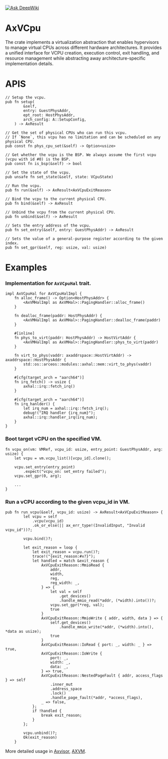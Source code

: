 [![Ask DeepWiki](https://deepwiki.com/badge.svg)](https://deepwiki.com/arceos-hypervisor/axvcpu)

# AxVCpu

The crate implements a virtualization abstraction that enables hypervisors to manage virtual CPUs across different hardware architectures. It provides a unified interface for VCPU creation, execution control, exit handling, and resource management while abstracting away architecture-specific implementation details.

# APIS

```
// Setup the vcpu.
pub fn setup(
        &self,
        entry: GuestPhysAddr,
        ept_root: HostPhysAddr,
        arch_config: A::SetupConfig,
    ) -> AxResult
```

```
// Get the set of physical CPUs who can run this vcpu.
// If `None`, this vcpu has no limitation and can be scheduled on any physical CPU.
pub const fn phys_cpu_set(&self) -> Option<usize>
```

```
// Get whether the vcpu is the BSP. We always assume the first vcpu (vcpu with id #0) is the BSP.
pub const fn is_bsp(&self) -> bool 
```

```
// Set the state of the vcpu.
pub unsafe fn set_state(&self, state: VCpuState) 
```

```
// Run the vcpu.
pub fn run(&self) -> AxResult<AxVCpuExitReason> 
```

```
// Bind the vcpu to the current physical CPU.
pub fn bind(&self) -> AxResult 
```

```
// Unbind the vcpu from the current physical CPU.
pub fn unbind(&self) -> AxResult 
```

```
// Sets the entry address of the vcpu.
pub fn set_entry(&self, entry: GuestPhysAddr) -> AxResult
```

```
// Sets the value of a general-purpose register according to the given index.
pub fn set_gpr(&self, reg: usize, val: usize) 
```

# Examples

### Implementation for `AxVCpuHal` trait.

```
impl AxVCpuHal for AxVCpuHalImpl {
    fn alloc_frame() -> Option<HostPhysAddr> {
        <AxVMHalImpl as AxVMHal>::PagingHandler::alloc_frame()
    }

    fn dealloc_frame(paddr: HostPhysAddr) {
        <AxVMHalImpl as AxVMHal>::PagingHandler::dealloc_frame(paddr)
    }

    #[inline]
    fn phys_to_virt(paddr: HostPhysAddr) -> HostVirtAddr {
        <AxVMHalImpl as AxVMHal>::PagingHandler::phys_to_virt(paddr)
    }

    fn virt_to_phys(vaddr: axaddrspace::HostVirtAddr) -> axaddrspace::HostPhysAddr {
        std::os::arceos::modules::axhal::mem::virt_to_phys(vaddr)
    }

    #[cfg(target_arch = "aarch64")]
    fn irq_fetch() -> usize {
        axhal::irq::fetch_irq()
    }

    #[cfg(target_arch = "aarch64")]
    fn irq_hanlder() {
        let irq_num = axhal::irq::fetch_irq();
        debug!("IRQ handler {irq_num}");
        axhal::irq::handler_irq(irq_num);
    }
}
```

### Boot target vCPU on the specified VM.

```
fn vcpu_on(vm: VMRef, vcpu_id: usize, entry_point: GuestPhysAddr, arg: usize) {
    let vcpu = vm.vcpu_list()[vcpu_id].clone();

    vcpu.set_entry(entry_point)
        .expect("vcpu_on: set_entry failed");
    vcpu.set_gpr(0, arg);

    ...
}

```

### Run a vCPU according to the given vcpu_id in VM.

```
pub fn run_vcpu(&self, vcpu_id: usize) -> AxResult<AxVCpuExitReason> {
        let vcpu = self
            .vcpu(vcpu_id)
            .ok_or_else(|| ax_err_type!(InvalidInput, "Invalid vcpu_id"))?;

        vcpu.bind()?;

        let exit_reason = loop {
            let exit_reason = vcpu.run()?;
            trace!("{exit_reason:#x?}");
            let handled = match &exit_reason {
                AxVCpuExitReason::MmioRead {
                    addr,
                    width,
                    reg,
                    reg_width: _,
                } => {
                    let val = self
                        .get_devices()
                        .handle_mmio_read(*addr, (*width).into())?;
                    vcpu.set_gpr(*reg, val);
                    true
                }
                AxVCpuExitReason::MmioWrite { addr, width, data } => {
                    self.get_devices()
                        .handle_mmio_write(*addr, (*width).into(), *data as usize);
                    true
                }
                AxVCpuExitReason::IoRead { port: _, width: _ } => true,
                AxVCpuExitReason::IoWrite {
                    port: _,
                    width: _,
                    data: _,
                } => true,
                AxVCpuExitReason::NestedPageFault { addr, access_flags } => self
                    .inner_mut
                    .address_space
                    .lock()
                    .handle_page_fault(*addr, *access_flags),
                _ => false,
            };
            if !handled {
                break exit_reason;
            }
        };

        vcpu.unbind()?;
        Ok(exit_reason)
    }
```

More detailed usage in [Axvisor](https://github.com/arceos-hypervisor/axvisor), [AXVM](https://github.com/arceos-hypervisor/axvm).

